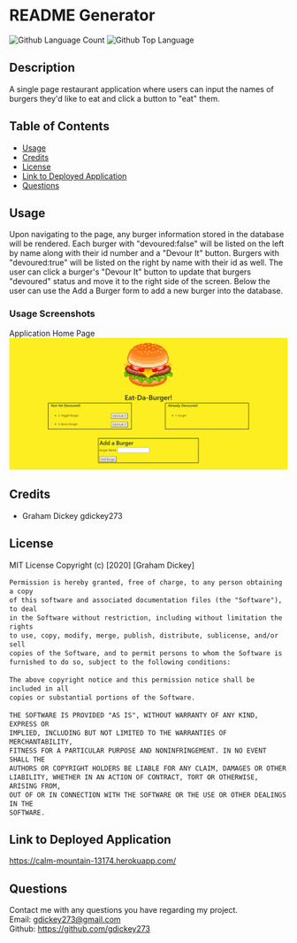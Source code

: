 # README Generator
  ![Github Language Count](https://img.shields.io/github/languages/count/gdickey273/burger)
  ![Github Top Language](https://img.shields.io/github/languages/top/gdickey273/burger)

  ## Description 
  A single page restaurant application where users can input the names of burgers they'd like to eat and click a button to "eat" them.

  ## Table of Contents
  * [Usage](#usage)
  * [Credits](#credits)
  * [License](#license)
  * [Link to Deployed Application](#link-to-deployed-application)
  * [Questions](#questions)

  

  ## Usage
  
  Upon navigating to the page, any burger information stored in the database will be rendered. Each burger with "devoured:false" will be listed on the left by name along with their id number and a "Devour It" button. Burgers with "devoured:true" will be listed on the right by name with their id as well. The user can click a burger's "Devour It" button to update that burgers "devoured" status and move it to the right side of the screen. Below the user can use the Add a Burger form to add a new burger into the database. 

  ### Usage Screenshots  
  Application Home Page 
  ![Home Page Screenshot](./public/assets/img/burger-screenshot.png)

  ## Credits 
  * Graham Dickey gdickey273
 

  ## License 
  MIT License 
  Copyright (c) [2020] [Graham Dickey]
    
    Permission is hereby granted, free of charge, to any person obtaining a copy
    of this software and associated documentation files (the "Software"), to deal
    in the Software without restriction, including without limitation the rights
    to use, copy, modify, merge, publish, distribute, sublicense, and/or sell
    copies of the Software, and to permit persons to whom the Software is
    furnished to do so, subject to the following conditions:
    
    The above copyright notice and this permission notice shall be included in all
    copies or substantial portions of the Software.
    
    THE SOFTWARE IS PROVIDED "AS IS", WITHOUT WARRANTY OF ANY KIND, EXPRESS OR
    IMPLIED, INCLUDING BUT NOT LIMITED TO THE WARRANTIES OF MERCHANTABILITY,
    FITNESS FOR A PARTICULAR PURPOSE AND NONINFRINGEMENT. IN NO EVENT SHALL THE
    AUTHORS OR COPYRIGHT HOLDERS BE LIABLE FOR ANY CLAIM, DAMAGES OR OTHER
    LIABILITY, WHETHER IN AN ACTION OF CONTRACT, TORT OR OTHERWISE, ARISING FROM,
    OUT OF OR IN CONNECTION WITH THE SOFTWARE OR THE USE OR OTHER DEALINGS IN THE
    SOFTWARE.

  ## Link to Deployed Application
  https://calm-mountain-13174.herokuapp.com/

  ## Questions
  Contact me with any questions you have regarding my project.   
  Email: gdickey273@gmail.com  
  Github: https://github.com/gdickey273  
